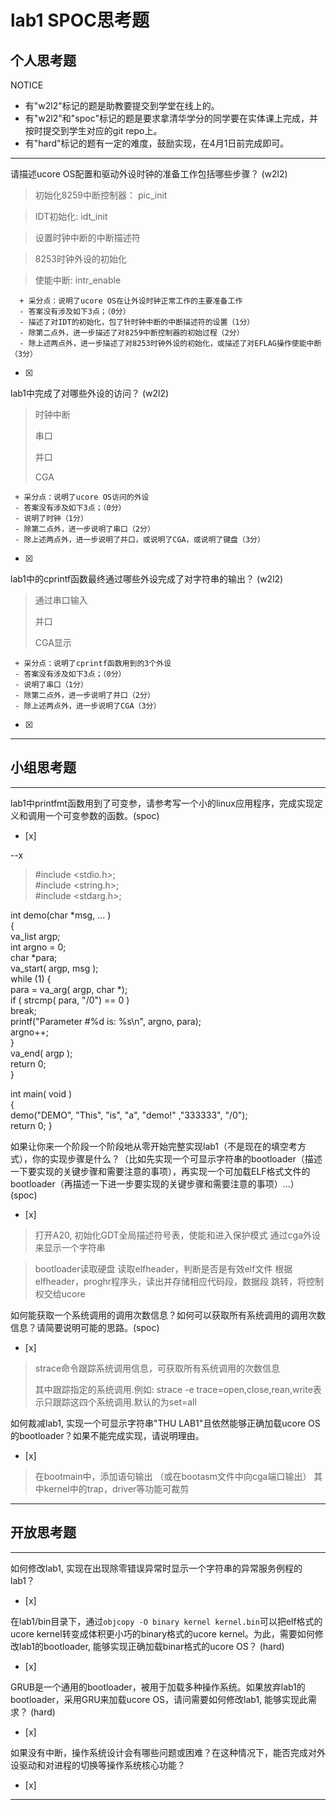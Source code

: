 # lab1 SPOC思考题

## 个人思考题

NOTICE
- 有"w2l2"标记的题是助教要提交到学堂在线上的。
- 有"w2l2"和"spoc"标记的题是要求拿清华学分的同学要在实体课上完成，并按时提交到学生对应的git repo上。
- 有"hard"标记的题有一定的难度，鼓励实现，在4月1日前完成即可。

---

请描述ucore OS配置和驱动外设时钟的准备工作包括哪些步骤？ (w2l2)

>   初始化8259中断控制器： pic_init

>   IDT初始化:   idt_init

>   设置时钟中断的中断描述符

>   8253时钟外设的初始化

>   使能中断: intr_enable

```
  + 采分点：说明了ucore OS在让外设时钟正常工作的主要准备工作
  - 答案没有涉及如下3点；（0分）
  - 描述了对IDT的初始化，包了针时钟中断的中断描述符的设置（1分）
  - 除第二点外，进一步描述了对8259中断控制器的初始过程（2分）
  - 除上述两点外，进一步描述了对8253时钟外设的初始化，或描述了对EFLAG操作使能中断（3分）
 ```
- [x]  

>  

lab1中完成了对哪些外设的访问？ (w2l2)

> 
> 时钟中断
>
> 串口
> 
> 并口
>
> CGA

 ```
  + 采分点：说明了ucore OS访问的外设
  - 答案没有涉及如下3点；（0分）
  - 说明了时钟（1分）
  - 除第二点外，进一步说明了串口（2分）
  - 除上述两点外，进一步说明了并口，或说明了CGA，或说明了键盘（3分）
 ```
- [x]  

>  

lab1中的cprintf函数最终通过哪些外设完成了对字符串的输出？ (w2l2)

>   
>  通过串口输入
>
>  并口
>
>  CGA显示

 ```
  + 采分点：说明了cprintf函数用到的3个外设
  - 答案没有涉及如下3点；（0分）
  - 说明了串口（1分）
  - 除第二点外，进一步说明了并口（2分）
  - 除上述两点外，进一步说明了CGA（3分）
 ```
- [x]  

>  

---

## 小组思考题

---

lab1中printfmt函数用到了可变参，请参考写一个小的linux应用程序，完成实现定义和调用一个可变参数的函数。(spoc)
- [x]  

--x

>
> \#include \<stdio.h\>;  
\#include \<string.h\>;  
\#include \<stdarg.h\>;  


int demo(char *msg, ... )  
{  
    va_list argp;    
    int argno = 0;    
    char *para;    
    va_start( argp, msg );  
    while (1) 
    {  
        para = va_arg( argp, char *);                 
        if ( strcmp( para, "/0") == 0 )  
        break;  
        printf("Parameter #%d is: %s\n", argno, para);  
        argno++;  
    }  
    va_end( argp );                                  
    return 0;  
}

int  main( void )  
{  
    demo("DEMO", "This", "is", "a", "demo!" ,"333333", "/0");  
    return 0;
}  




如果让你来一个阶段一个阶段地从零开始完整实现lab1（不是现在的填空考方式），你的实现步骤是什么？（比如先实现一个可显示字符串的bootloader（描述一下要实现的关键步骤和需要注意的事项），再实现一个可加载ELF格式文件的bootloader（再描述一下进一步要实现的关键步骤和需要注意的事项）...） (spoc)
- [x]  

>
>  打开A20, 初始化GDT全局描述符号表，使能和进入保护模式
>  通过cga外设来显示一个字符串

>  bootloader读取硬盘
>  读取elfheader，判断是否是有效elf文件
> 根据elfheader，proghr程序头，读出并存储相应代码段，数据段
>  跳转，将控制权交给ucore


如何能获取一个系统调用的调用次数信息？如何可以获取所有系统调用的调用次数信息？请简要说明可能的思路。(spoc)
- [x]  

>  strace命令跟踪系统调用信息，可获取所有系统调用的次数信息
>
> 其中跟踪指定的系统调用.例如: strace -e trace=open,close,rean,write表示只跟踪这四个系统调用.默认的为set=all


如何裁减lab1, 实现一个可显示字符串"THU LAB1"且依然能够正确加载ucore OS的bootloader？如果不能完成实现，请说明理由。
- [x]  

>  在bootmain中，添加语句输出 （或在bootasm文件中向cga端口输出）
>  其中kernel中的trap，driver等功能可裁剪

---

## 开放思考题

---

如何修改lab1, 实现在出现除零错误异常时显示一个字符串的异常服务例程的lab1？
- [x]  

> 


在lab1/bin目录下，通过`objcopy -O binary kernel kernel.bin`可以把elf格式的ucore kernel转变成体积更小巧的binary格式的ucore kernel。为此，需要如何修改lab1的bootloader, 能够实现正确加载binar格式的ucore OS？ (hard)
- [x]  

>

GRUB是一个通用的bootloader，被用于加载多种操作系统。如果放弃lab1的bootloader，采用GRU来加载ucore OS，请问需要如何修改lab1, 能够实现此需求？ (hard)
- [x]  

>


如果没有中断，操作系统设计会有哪些问题或困难？在这种情况下，能否完成对外设驱动和对进程的切换等操作系统核心功能？
- [x]  

>  

---
